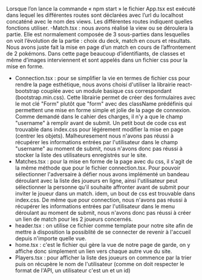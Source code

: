 Lorsque l’on lance la commande « npm start » le fichier App.tsx est exécuté dans lequel les différentes routes sont déclarées avec l’url du localhost concaténé avec le nom des views. Les différentes routes indiquent quelles fonctions utiliser.
-Match.tsx : nous avons réalisé la view ou se déroulera la partie. Elle est normalement composée de 3 sous-parties dans lesquelles on voit l’évolution de la partie : choix du deck, match en cours et résultats. Nous avons juste fait la mise en page d’un match en cours de l’affrontement de 2 pokémons. Dans cette page beaucoup d’identifiants, de classes et même d’images interviennent et sont appelés dans un fichier css pour la mise en forme.
- Connection.tsx : pour se simplifier la vie en termes de fichier css pour rendre la page esthétique, nous avons choisi d'utiliser la librairie react-bootstrap couplée avec un module basique css correspondant (bootstrap.min.css). Cette librairie permet de créer des formulaires avec le mot clé "Form" plutôt que "form" avec des className prédéfinis qui permettent une mise en forme simple et jolie de la page de connexion. Comme demandé dans le cahier des charges, il n'y a que le champ "username" à remplir avant de submit. Un petit bout de code css est trouvable dans index.css pour légérement modifier la mise en page (centrer les objets). Malheuresement nous n'avons pas réussi à récupérer les informations entrées par l'utilisateur dans le champ "username" au moment de submit, nous n'avons donc pas réussi à stocker la liste des utilisateurs enregistrés sur le site.
- Matches.tsx : pour la mise en forme de la page avec du css, il s'agit de la même méthode que pour le fichier connection.tsx. Pour pouvoir sélectionner l'adversaire à défier nous avons implémenté un bandeau déroulant avec la liste des joueurs en ligne, ainsi l'utilisateur peut sélectionner la personne qu'il souhaite affronter avant de submit pour inviter le joueur dans un match. idem, un bout de css est trouvable dans index.css. De même que pour connection, nous n'avons pas réussi à récupérer les informations entrées par l'utilisateur dans le menu déroulant au moment de submit, nous n'avons donc pas réussi à créer un lien de match pour les 2 joueurs concernés.
- header.tsx : on utilise ce fichier comme template pour notre site afin de mettre à disposition la possiblité de se connecter de revenir à l'accueil depuis n'importe quelle vue.
- home.tsx : c'est le fichier qui gère la vue de notre page de garde, on y affiche donc simplement un lien vers chaque autre vue du site.
- Players.tsx : pour afficher la liste des joueurs on commence par la trier puis on récupère le nom de l'utilisateur (comme on doit respecter le format de l'API, un utilisateur c'est un et un id)
